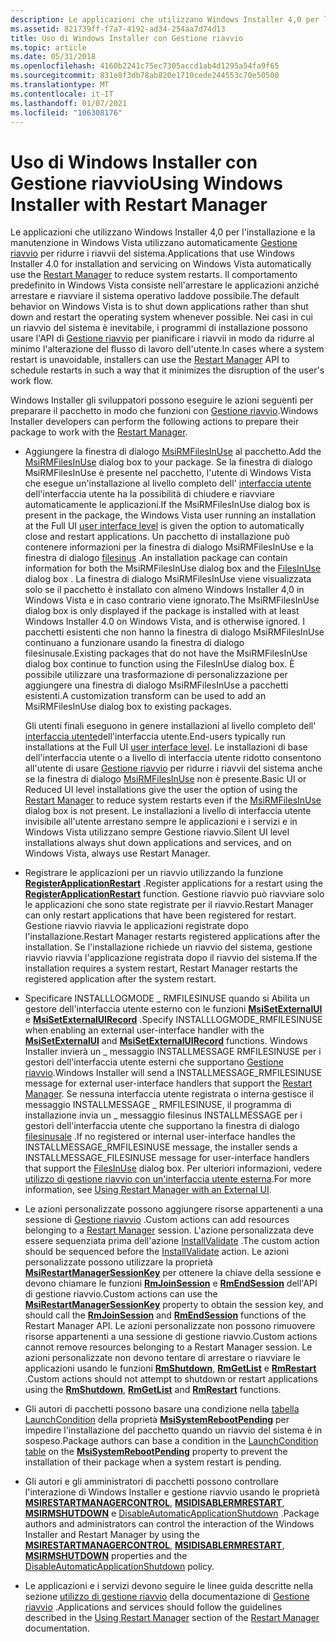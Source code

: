 ```yaml
---
description: Le applicazioni che utilizzano Windows Installer 4,0 per l'installazione e la manutenzione in Windows Vista utilizzano automaticamente Gestione riavvio per ridurre i riavvii del sistema.
ms.assetid: 821739ff-f7a7-4192-ad34-254aa7d74d13
title: Uso di Windows Installer con Gestione riavvio
ms.topic: article
ms.date: 05/31/2018
ms.openlocfilehash: 4160b2241c75ec7305accd1ab4d1295a54fa9f65
ms.sourcegitcommit: 831e8f3db78ab820e1710cede244553c70e50500
ms.translationtype: MT
ms.contentlocale: it-IT
ms.lasthandoff: 01/07/2021
ms.locfileid: "106308176"
---
```

# <a name="using-windows-installer-with-restart-manager"></a><span data-ttu-id="1f02b-103">Uso di Windows Installer con Gestione riavvio</span><span class="sxs-lookup"><span data-stu-id="1f02b-103">Using Windows Installer with Restart Manager</span></span>

<span data-ttu-id="1f02b-104">Le applicazioni che utilizzano Windows Installer 4,0 per l'installazione e la manutenzione in Windows Vista utilizzano automaticamente [Gestione riavvio](../rstmgr/restart-manager-portal.md) per ridurre i riavvii del sistema.</span><span class="sxs-lookup"><span data-stu-id="1f02b-104">Applications that use Windows Installer 4.0 for installation and servicing on Windows Vista automatically use the [Restart Manager](../rstmgr/restart-manager-portal.md) to reduce system restarts.</span></span> <span data-ttu-id="1f02b-105">Il comportamento predefinito in Windows Vista consiste nell'arrestare le applicazioni anziché arrestare e riavviare il sistema operativo laddove possibile.</span><span class="sxs-lookup"><span data-stu-id="1f02b-105">The default behavior on Windows Vista is to shut down applications rather than shut down and restart the operating system whenever possible.</span></span> <span data-ttu-id="1f02b-106">Nei casi in cui un riavvio del sistema è inevitabile, i programmi di installazione possono usare l'API di [Gestione riavvio](../rstmgr/restart-manager-portal.md) per pianificare i riavvii in modo da ridurre al minimo l'alterazione del flusso di lavoro dell'utente.</span><span class="sxs-lookup"><span data-stu-id="1f02b-106">In cases where a system restart is unavoidable, installers can use the [Restart Manager](../rstmgr/restart-manager-portal.md) API to schedule restarts in such a way that it minimizes the disruption of the user's work flow.</span></span>

<span data-ttu-id="1f02b-107">Windows Installer gli sviluppatori possono eseguire le azioni seguenti per preparare il pacchetto in modo che funzioni con [Gestione riavvio](../rstmgr/restart-manager-portal.md).</span><span class="sxs-lookup"><span data-stu-id="1f02b-107">Windows Installer developers can perform the following actions to prepare their package to work with the [Restart Manager](../rstmgr/restart-manager-portal.md).</span></span>

-   <span data-ttu-id="1f02b-108">Aggiungere la finestra di dialogo [MsiRMFilesInUse](msirmfilesinuse-dialog.md) al pacchetto.</span><span class="sxs-lookup"><span data-stu-id="1f02b-108">Add the [MsiRMFilesInUse](msirmfilesinuse-dialog.md) dialog box to your package.</span></span> <span data-ttu-id="1f02b-109">Se la finestra di dialogo MsiRMFilesInUse è presente nel pacchetto, l'utente di Windows Vista che esegue un'installazione al livello completo dell' [interfaccia utente](user-interface-levels.md) dell'interfaccia utente ha la possibilità di chiudere e riavviare automaticamente le applicazioni.</span><span class="sxs-lookup"><span data-stu-id="1f02b-109">If the MsiRMFilesInUse dialog box is present in the package, the Windows Vista user running an installation at the Full UI [user interface level](user-interface-levels.md) is given the option to automatically close and restart applications.</span></span> <span data-ttu-id="1f02b-110">Un pacchetto di installazione può contenere informazioni per la finestra di dialogo MsiRMFilesInUse e la finestra di dialogo [filesinus](filesinuse-dialog.md) .</span><span class="sxs-lookup"><span data-stu-id="1f02b-110">An installation package can contain information for both the MsiRMFilesInUse dialog box and the [FilesInUse](filesinuse-dialog.md) dialog box .</span></span> <span data-ttu-id="1f02b-111">La finestra di dialogo MsiRMFilesInUse viene visualizzata solo se il pacchetto è installato con almeno Windows Installer 4,0 in Windows Vista e in caso contrario viene ignorato.</span><span class="sxs-lookup"><span data-stu-id="1f02b-111">The MsiRMFilesInUse dialog box is only displayed if the package is installed with at least Windows Installer 4.0 on Windows Vista, and is otherwise ignored.</span></span> <span data-ttu-id="1f02b-112">I pacchetti esistenti che non hanno la finestra di dialogo MsiRMFilesInUse continuano a funzionare usando la finestra di dialogo filesinusale.</span><span class="sxs-lookup"><span data-stu-id="1f02b-112">Existing packages that do not have the MsiRMFilesInUse dialog box continue to function using the FilesInUse dialog box.</span></span> <span data-ttu-id="1f02b-113">È possibile utilizzare una trasformazione di personalizzazione per aggiungere una finestra di dialogo MsiRMFilesInUse a pacchetti esistenti.</span><span class="sxs-lookup"><span data-stu-id="1f02b-113">A customization transform can be used to add an MsiRMFilesInUse dialog box to existing packages.</span></span>

    <span data-ttu-id="1f02b-114">Gli utenti finali eseguono in genere installazioni al livello completo dell' [interfaccia utente](user-interface-levels.md)dell'interfaccia utente.</span><span class="sxs-lookup"><span data-stu-id="1f02b-114">End-users typically run installations at the Full UI [user interface level](user-interface-levels.md).</span></span> <span data-ttu-id="1f02b-115">Le installazioni di base dell'interfaccia utente o a livello di interfaccia utente ridotto consentono all'utente di usare [Gestione riavvio](../rstmgr/restart-manager-portal.md) per ridurre i riavvii del sistema anche se la finestra di dialogo [MsiRMFilesInUse](msirmfilesinuse-dialog.md) non è presente.</span><span class="sxs-lookup"><span data-stu-id="1f02b-115">Basic UI or Reduced UI level installations give the user the option of using the [Restart Manager](../rstmgr/restart-manager-portal.md) to reduce system restarts even if the [MsiRMFilesInUse](msirmfilesinuse-dialog.md) dialog box is not present.</span></span> <span data-ttu-id="1f02b-116">Le installazioni a livello di interfaccia utente invisibile all'utente arrestano sempre le applicazioni e i servizi e in Windows Vista utilizzano sempre Gestione riavvio.</span><span class="sxs-lookup"><span data-stu-id="1f02b-116">Silent UI level installations always shut down applications and services, and on Windows Vista, always use Restart Manager.</span></span>

-   <span data-ttu-id="1f02b-117">Registrare le applicazioni per un riavvio utilizzando la funzione [**RegisterApplicationRestart**](/windows/win32/api/winbase/nf-winbase-registerapplicationrestart) .</span><span class="sxs-lookup"><span data-stu-id="1f02b-117">Register applications for a restart using the [**RegisterApplicationRestart**](/windows/win32/api/winbase/nf-winbase-registerapplicationrestart) function.</span></span> <span data-ttu-id="1f02b-118">Gestione riavvio può riavviare solo le applicazioni che sono state registrate per il riavvio.</span><span class="sxs-lookup"><span data-stu-id="1f02b-118">Restart Manager can only restart applications that have been registered for restart.</span></span> <span data-ttu-id="1f02b-119">Gestione riavvio riavvia le applicazioni registrate dopo l'installazione.</span><span class="sxs-lookup"><span data-stu-id="1f02b-119">Restart Manager restarts registered applications after the installation.</span></span> <span data-ttu-id="1f02b-120">Se l'installazione richiede un riavvio del sistema, gestione riavvio riavvia l'applicazione registrata dopo il riavvio del sistema.</span><span class="sxs-lookup"><span data-stu-id="1f02b-120">If the installation requires a system restart, Restart Manager restarts the registered application after the system restart.</span></span>
-   <span data-ttu-id="1f02b-121">Specificare INSTALLLOGMODE \_ RMFILESINUSE quando si Abilita un gestore dell'interfaccia utente esterno con le funzioni [**MsiSetExternalUI**](/windows/desktop/api/Msi/nf-msi-msisetexternaluia) e [**MsiSetExternalUIRecord**](/windows/desktop/api/Msi/nf-msi-msisetexternaluirecord) .</span><span class="sxs-lookup"><span data-stu-id="1f02b-121">Specify INSTALLLOGMODE\_RMFILESINUSE when enabling an external user-interface handler with the [**MsiSetExternalUI**](/windows/desktop/api/Msi/nf-msi-msisetexternaluia) and [**MsiSetExternalUIRecord**](/windows/desktop/api/Msi/nf-msi-msisetexternaluirecord) functions.</span></span> <span data-ttu-id="1f02b-122">Windows Installer invierà un \_ messaggio INSTALLMESSAGE RMFILESINUSE per i gestori dell'interfaccia utente esterni che supportano [Gestione riavvio](../rstmgr/restart-manager-portal.md).</span><span class="sxs-lookup"><span data-stu-id="1f02b-122">Windows Installer will send a INSTALLMESSAGE\_RMFILESINUSE message for external user-interface handlers that support the [Restart Manager](../rstmgr/restart-manager-portal.md).</span></span> <span data-ttu-id="1f02b-123">Se nessuna interfaccia utente registrata o interna gestisce il messaggio INSTALLMESSAGE \_ RMFILESINUSE, il programma di installazione invia un \_ messaggio filesinus INSTALLMESSAGE per i gestori dell'interfaccia utente che supportano la finestra di dialogo [filesinusale](filesinuse-dialog.md) .</span><span class="sxs-lookup"><span data-stu-id="1f02b-123">If no registered or internal user-interface handles the INSTALLMESSAGE\_RMFILESINUSE message, the installer sends a INSTALLMESSAGE\_FILESINUSE message for user-interface handlers that support the [FilesInUse](filesinuse-dialog.md) dialog box.</span></span> <span data-ttu-id="1f02b-124">Per ulteriori informazioni, vedere [utilizzo di gestione riavvio con un'interfaccia utente esterna](using-restart-manager-with-an-external-ui-.md).</span><span class="sxs-lookup"><span data-stu-id="1f02b-124">For more information, see [Using Restart Manager with an External UI](using-restart-manager-with-an-external-ui-.md).</span></span>
-   <span data-ttu-id="1f02b-125">Le azioni personalizzate possono aggiungere risorse appartenenti a una sessione di [Gestione riavvio](../rstmgr/restart-manager-portal.md) .</span><span class="sxs-lookup"><span data-stu-id="1f02b-125">Custom actions can add resources belonging to a [Restart Manager](../rstmgr/restart-manager-portal.md) session.</span></span> <span data-ttu-id="1f02b-126">L'azione personalizzata deve essere sequenziata prima dell'azione [InstallValidate](installvalidate-action.md) .</span><span class="sxs-lookup"><span data-stu-id="1f02b-126">The custom action should be sequenced before the [InstallValidate](installvalidate-action.md) action.</span></span> <span data-ttu-id="1f02b-127">Le azioni personalizzate possono utilizzare la proprietà [**MsiRestartManagerSessionKey**](msirestartmanagersessionkey.md) per ottenere la chiave della sessione e devono chiamare le funzioni [**RmJoinSession**](/windows/win32/api/restartmanager/nf-restartmanager-rmjoinsession) e [**RmEndSession**](/windows/win32/api/restartmanager/nf-restartmanager-rmendsession) dell'API di gestione riavvio.</span><span class="sxs-lookup"><span data-stu-id="1f02b-127">Custom actions can use the [**MsiRestartManagerSessionKey**](msirestartmanagersessionkey.md) property to obtain the session key, and should call the [**RmJoinSession**](/windows/win32/api/restartmanager/nf-restartmanager-rmjoinsession) and [**RmEndSession**](/windows/win32/api/restartmanager/nf-restartmanager-rmendsession) functions of the Restart Manager API.</span></span> <span data-ttu-id="1f02b-128">Le azioni personalizzate non possono rimuovere risorse appartenenti a una sessione di gestione riavvio.</span><span class="sxs-lookup"><span data-stu-id="1f02b-128">Custom actions cannot remove resources belonging to a Restart Manager session.</span></span> <span data-ttu-id="1f02b-129">Le azioni personalizzate non devono tentare di arrestare o riavviare le applicazioni usando le funzioni [**RmShutdown**](/windows/win32/api/restartmanager/nf-restartmanager-rmshutdown), [**RmGetList**](/windows/win32/api/restartmanager/nf-restartmanager-rmgetlist) e [**RmRestart**](/windows/win32/api/restartmanager/nf-restartmanager-rmrestart) .</span><span class="sxs-lookup"><span data-stu-id="1f02b-129">Custom actions should not attempt to shutdown or restart applications using the [**RmShutdown**](/windows/win32/api/restartmanager/nf-restartmanager-rmshutdown), [**RmGetList**](/windows/win32/api/restartmanager/nf-restartmanager-rmgetlist) and [**RmRestart**](/windows/win32/api/restartmanager/nf-restartmanager-rmrestart) functions.</span></span>
-   <span data-ttu-id="1f02b-130">Gli autori di pacchetti possono basare una condizione nella [tabella LaunchCondition](launchcondition-table.md) della proprietà [**MsiSystemRebootPending**](msisystemrebootpending.md) per impedire l'installazione del pacchetto quando un riavvio del sistema è in sospeso.</span><span class="sxs-lookup"><span data-stu-id="1f02b-130">Package authors can base a condition in the [LaunchCondition table](launchcondition-table.md) on the [**MsiSystemRebootPending**](msisystemrebootpending.md) property to prevent the installation of their package when a system restart is pending.</span></span>
-   <span data-ttu-id="1f02b-131">Gli autori e gli amministratori di pacchetti possono controllare l'interazione di Windows Installer e gestione riavvio usando le proprietà [**MSIRESTARTMANAGERCONTROL**](msirestartmanagercontrol.md), [**MSIDISABLERMRESTART**](msidisablermrestart.md), [**MSIRMSHUTDOWN**](msirmshutdown.md) e [DisableAutomaticApplicationShutdown](disableautomaticapplicationshutdown.md) .</span><span class="sxs-lookup"><span data-stu-id="1f02b-131">Package authors and administrators can control the interaction of the Windows Installer and Restart Manager by using the [**MSIRESTARTMANAGERCONTROL**](msirestartmanagercontrol.md), [**MSIDISABLERMRESTART**](msidisablermrestart.md), [**MSIRMSHUTDOWN**](msirmshutdown.md) properties and the [DisableAutomaticApplicationShutdown](disableautomaticapplicationshutdown.md) policy.</span></span>
-   <span data-ttu-id="1f02b-132">Le applicazioni e i servizi devono seguire le linee guida descritte nella sezione [utilizzo di gestione riavvio](../rstmgr/using-restart-manager.md) della documentazione di [Gestione riavvio](../rstmgr/restart-manager-portal.md) .</span><span class="sxs-lookup"><span data-stu-id="1f02b-132">Applications and services should follow the guidelines described in the [Using Restart Manager](../rstmgr/using-restart-manager.md) section of the [Restart Manager](../rstmgr/restart-manager-portal.md) documentation.</span></span>

 

 

